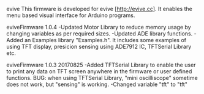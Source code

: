 evive
This firmware is developed for evive [http://evive.cc]. It enables the menu based visual interface for Arduino programs.

eviveFirmware 1.0.4
-Updated Motor Library to reduce memory usage by changing variables as per required sizes.
-Updated ADE library functions.
-Added an Examples library "Examples.h". It includes some examples of using TFT display, presicion sensing using ADE7912 IC, TFTSerial Library etc.

eviveFirmware 1.0.3 20170825
-Added TFTSerial Library to enable the user to print any data on TFT screen anywhere in the firmware or user defined functions. BUG: when using TFTSerial Library, "mini oscilliscope" sometime does not work, but "sensing" is working.
-Changed variable "tft" to "tft"
